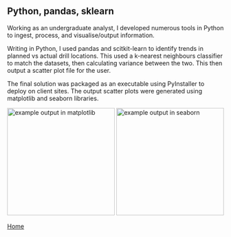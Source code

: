 ## Python, pandas, sklearn


Working as an undergraduate analyst, I developed numerous tools in Python to ingest, process, and visualise/output information. 
<br>

Writing in Python, I used pandas and scitkit-learn to identify trends in planned vs actual drill locations. 
This used a k-nearest neighbours classifier to match the datasets, then calculating variance between the two. 
This then output a scatter plot file for the user. 
<br>

The final solution was packaged as an executable using PyInstaller to deploy on client sites. 
The output scatter plots were generated using matplotlib and seaborn libraries. 

<img src="./../../imgs/matplotlib-scatter-example.jpeg" alt="example output in matplotlib" height="250">
<img src="./../../imgs/seaborn-jointplot-example.jpeg" alt="example output in seaborn" height="250">


[Home](./..)
